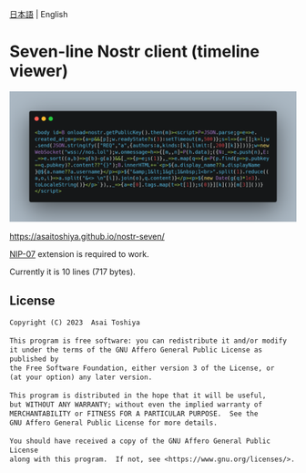 [日本語](./README.md) | English

# Seven-line Nostr client (timeline viewer)

![carbon.png](carbon.png)

https://asaitoshiya.github.io/nostr-seven/

[NIP-07](https://github.com/nostr-protocol/nips/blob/master/07.md) extension is required to work.

Currently it is 10 lines (717 bytes).


## License

    Copyright (C) 2023  Asai Toshiya

    This program is free software: you can redistribute it and/or modify
    it under the terms of the GNU Affero General Public License as published by
    the Free Software Foundation, either version 3 of the License, or
    (at your option) any later version.

    This program is distributed in the hope that it will be useful,
    but WITHOUT ANY WARRANTY; without even the implied warranty of
    MERCHANTABILITY or FITNESS FOR A PARTICULAR PURPOSE.  See the
    GNU Affero General Public License for more details.

    You should have received a copy of the GNU Affero General Public License
    along with this program.  If not, see <https://www.gnu.org/licenses/>.

